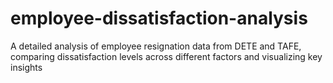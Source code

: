 # employee-dissatisfaction-analysis
A detailed analysis of employee resignation data from DETE and TAFE, comparing dissatisfaction levels across different factors and visualizing key insights
